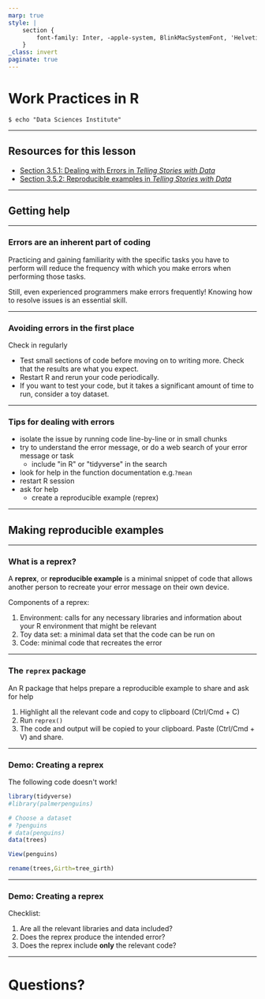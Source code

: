 ```yaml
---
marp: true
style: |
    section {
        font-family: Inter, -apple-system, BlinkMacSystemFont, 'Helvetica Neue', sans-serif;
    }
_class: invert
paginate: true
---
```


# Work Practices in R

```
$ echo "Data Sciences Institute"
```

---

## Resources for this lesson

* [Section 3.5.1: Dealing with Errors in _Telling Stories with Data_](https://tellingstorieswithdata.com/03-workflow.html#using-r-in-practice)
* [Section 3.5.2: Reproducible examples in _Telling Stories with Data_](https://tellingstorieswithdata.com/03-workflow.html#sec-omgpleasemakeareprexplease)
---

## Getting help

---

### Errors are an inherent part of coding

Practicing and gaining familiarity with the specific tasks you have to perform will reduce the frequency with which you make errors when performing those tasks.

Still, even experienced programmers make errors frequently! Knowing how to resolve issues is an essential skill.

---

### Avoiding errors in the first place

Check in regularly

- Test small sections of code before moving on to writing more. Check that the results are what you expect.
- Restart R and rerun your code periodically.
- If you want to test your code, but it takes a significant amount of time to run, consider a toy dataset.

---

### Tips for dealing with errors

* isolate the issue by running code line-by-line or in small chunks
* try to understand the error message, or do a web search of your error message or task
  * include "in R" or "tidyverse" in the search
* look for help in the function documentation e.g.`?mean`
* restart R session
* ask for help 
  * create a reproducible example (reprex)

---

## Making reproducible examples

---

### What is a reprex?

A **reprex**, or **reproducible example** is a minimal snippet of code that allows another person to recreate your error message on their own device.

Components of a reprex:

1. Environment: calls for any necessary libraries and information about your R environment that might be relevant
2. Toy data set: a minimal data set that the code can be run on
3. Code: minimal code that recreates the error

---

### The `reprex` package

An R package that helps prepare a reproducible example to share and ask for help

1. Highlight all the relevant code and copy to clipboard (Ctrl/Cmd + C)
2. Run `reprex()`
3. The code and output will be copied to your clipboard. Paste (Ctrl/Cmd + V) and share.

---

### Demo: Creating a reprex

The following code doesn't work!

```r
library(tidyverse)
#library(palmerpenguins)

# Choose a dataset
# ?penguins
# data(penguins)
data(trees)

View(penguins)

rename(trees,Girth=tree_girth)
```
---

### Demo: Creating a reprex

Checklist:

1. Are all the relevant libraries and data included?
2. Does the reprex produce the intended error?
3. Does the reprex include **only** the relevant code?

---

# Questions?
